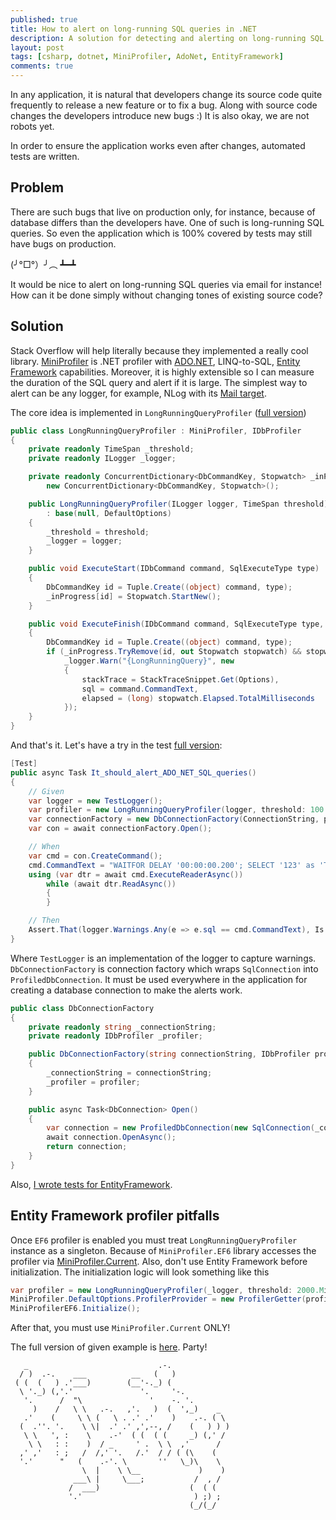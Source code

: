 ```yaml
---
published: true
title: How to alert on long-running SQL queries in .NET
description: A solution for detecting and alerting on long-running SQL queries generated by ADO.NET, LINQ to SQL, Entity Framework in .NET
layout: post
tags: [csharp, dotnet, MiniProfiler, AdoNet, EntityFramework]
comments: true
---
```


In any application, it is natural that developers change its source code quite frequently to release a new feature or to fix a bug. Along with source code changes the developers introduce new bugs :) It is also okay, we are not robots yet. 

In order to ensure the application works even after changes, automated tests are written.

## Problem

There are such bugs that live on production only, for instance, because of database differs than the developers have. One of such is long-running SQL queries. So even the application which is 100% covered by tests may still have bugs on production.

(╯°□°）╯︵ ┻━┻

It would be nice to alert on long-running SQL queries via email for instance! How can it be done simply without changing tones of existing source code?

## Solution

Stack Overflow will help literally because they implemented a really cool library. [MiniProfiler](https://miniprofiler.com/) is .NET profiler with [ADO.NET](https://miniprofiler.com/dotnet/HowTo/ProfileSql), LINQ-to-SQL, [Entity Framework](https://miniprofiler.com/dotnet/HowTo/ProfileEF6) capabilities. Moreover, it is highly extensible so I can measure the duration of the SQL query and alert if it is large. The simplest way to alert can be any logger, for example, NLog with its [Mail  target](https://github.com/nlog/NLog/wiki/Mail-target).

The core idea is implemented in `LongRunningQueryProfiler` ([full version](https://github.com/gaevoy/Gaev.Blog.Examples/blob/1.0.0/Gaev.Blog.Examples.SqlQueryLogger/LongRunningQueryProfiler.cs))

```c#
public class LongRunningQueryProfiler : MiniProfiler, IDbProfiler
{
    private readonly TimeSpan _threshold;
    private readonly ILogger _logger;

    private readonly ConcurrentDictionary<DbCommandKey, Stopwatch> _inProgress =
        new ConcurrentDictionary<DbCommandKey, Stopwatch>();

    public LongRunningQueryProfiler(ILogger logger, TimeSpan threshold) 
        : base(null, DefaultOptions)
    {
        _threshold = threshold;
        _logger = logger;
    }

    public void ExecuteStart(IDbCommand command, SqlExecuteType type)
    {
        DbCommandKey id = Tuple.Create((object) command, type);
        _inProgress[id] = Stopwatch.StartNew();
    }

    public void ExecuteFinish(IDbCommand command, SqlExecuteType type, DbDataReader _)
    {
        DbCommandKey id = Tuple.Create((object) command, type);
        if (_inProgress.TryRemove(id, out Stopwatch stopwatch) && stopwatch.Elapsed > _threshold)
            _logger.Warn("{LongRunningQuery}", new
            {
                stackTrace = StackTraceSnippet.Get(Options),
                sql = command.CommandText,
                elapsed = (long) stopwatch.Elapsed.TotalMilliseconds
            });
    }
}

```
And that's it. Let's have a try in the test [full version](https://github.com/gaevoy/Gaev.Blog.Examples/blob/1.0.0/Gaev.Blog.Examples.SqlQueryLogger/AlertLongRunningAdoNetQueriesTests.cs):
```c#
[Test]
public async Task It_should_alert_ADO_NET_SQL_queries()
{
    // Given
    var logger = new TestLogger();
    var profiler = new LongRunningQueryProfiler(logger, threshold: 100.Milliseconds());
    var connectionFactory = new DbConnectionFactory(ConnectionString, profiler);
    var con = await connectionFactory.Open();

    // When
    var cmd = con.CreateCommand();
    cmd.CommandText = "WAITFOR DELAY '00:00:00.200'; SELECT '123' as 'Test'";
    using (var dtr = await cmd.ExecuteReaderAsync())
        while (await dtr.ReadAsync())
        {
        }

    // Then
    Assert.That(logger.Warnings.Any(e => e.sql == cmd.CommandText), Is.True);
}
```

Where `TestLogger` is an implementation of the logger to capture warnings. `DbConnectionFactory` is connection factory which wraps `SqlConnection` into `ProfiledDbConnection`. It must be used everywhere in the application for creating a database connection to make the alerts work.
```c#
public class DbConnectionFactory
{
    private readonly string _connectionString;
    private readonly IDbProfiler _profiler;

    public DbConnectionFactory(string connectionString, IDbProfiler profiler)
    {
        _connectionString = connectionString;
        _profiler = profiler;
    }

    public async Task<DbConnection> Open()
    {
        var connection = new ProfiledDbConnection(new SqlConnection(_connectionString), _profiler);
        await connection.OpenAsync();
        return connection;
    }
}
```
Also, [I wrote tests for EntityFramework](https://github.com/gaevoy/Gaev.Blog.Examples/blob/1.0.0/Gaev.Blog.Examples.SqlQueryLogger/AlertLongRunningEfQueriesTests.cs).

## Entity Framework profiler pitfalls

Once `EF6` profiler is enabled you must treat `LongRunningQueryProfiler` instance as a singleton. Because of `MiniProfiler.EF6` library accesses the profiler via [MiniProfiler.Current](https://github.com/MiniProfiler/dotnet/blob/v4.0.138/src/MiniProfiler.EF6/EFProfiledDbProviderServices.cs#L64). Also, don't use Entity Framework before initialization. The initialization logic will look something like this
 ```c#
var profiler = new LongRunningQueryProfiler(_logger, threshold: 2000.Milliseconds());
MiniProfiler.DefaultOptions.ProfilerProvider = new ProfilerGetter(profiler);
MiniProfilerEF6.Initialize();
```
After that, you must use `MiniProfiler.Current` ONLY!

The full version of given example is [here](https://github.com/gaevoy/Gaev.Blog.Examples/blob/1.0.0/Gaev.Blog.Examples.SqlQueryLogger/). Party!
```text
   _                             .-.
  / )  .-.    ___          __   (   )
 ( (  (   ) .'___)        (__'-._) (
  \ '._) (,'.'               '.     '-.
   '.      /  "\               '    -. '.
     )    /   \ \   .-.   ,'.   )  (  ',_)    _
   .'    (     \ \ (   \ . .' .'    )    .-. ( \
  (  .''. '.    \ \|  .' .' ,',--, /    (   ) ) )
   \ \   ', :    \    .-'  ( (  ( (     _) (,' /
    \ \   : :    )  / _     ' .  \ \  ,'      /
  ,' ,'   : ;   /  /,' '.   /.'  / / ( (\    (
  '.'      "   (    .-'. \       ''   \_)\    \
                \  |    \ \__             )    )
              ___\ |     \___;           /  , /
             /  ___)                    (  ( (
             '.'                         ) ;) ;
                                        (_/(_/
```